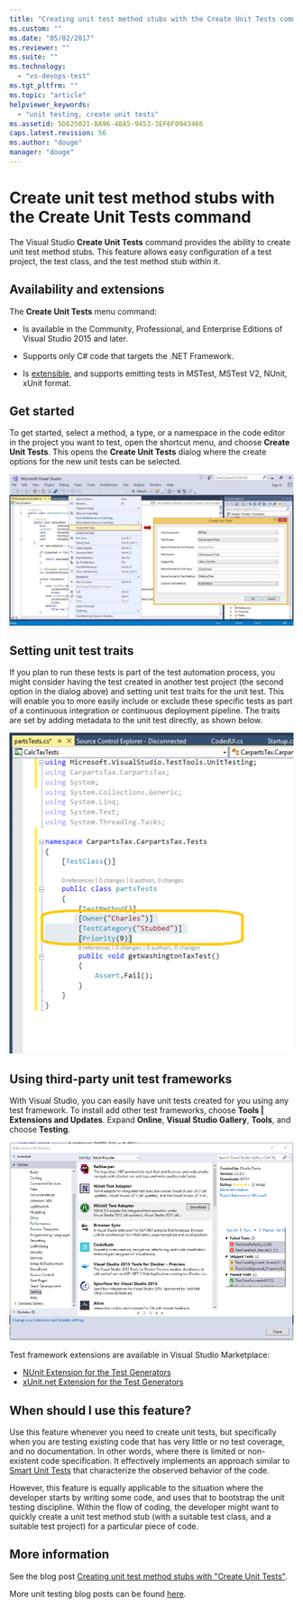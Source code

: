 ```yaml
---
title: "Creating unit test method stubs with the Create Unit Tests command | Microsoft Docs"
ms.custom: ""
ms.date: "05/02/2017"
ms.reviewer: ""
ms.suite: ""
ms.technology: 
  - "vs-devops-test"
ms.tgt_pltfrm: ""
ms.topic: "article"
helpviewer_keywords: 
  - "unit testing, create unit tests"
ms.assetid: 5D625021-BA96-48A5-9453-3EF6F0943466
caps.latest.revision: 56
ms.author: "douge"
manager: "douge"
---
```

# Create unit test method stubs with the Create Unit Tests command

The Visual Studio **Create Unit Tests**
command provides the ability to create unit 
test method stubs. This feature allows easy 
configuration of a test project, the test class, 
and the test method stub within it. 

## Availability and extensions

The **Create Unit Tests** menu command:

* Is available in the Community, Professional, and Enterprise
  Editions of Visual Studio 2015 and later.

* Supports only C# code that targets the .NET Framework.

* Is [extensible](#extend-framework), and supports emitting tests in MSTest,
  MSTest V2, NUnit, xUnit format.

## Get started

To get started, select a method, a type, or a namespace in the code
editor in the project you want to test, open the shortcut menu, and choose
**Create Unit Tests**. This opens the **Create Unit Tests**
dialog where the create options for the new unit tests can be selected.

![Using the Create unit tests command](media/createunittestcommand.png)

## Setting unit test traits

If you plan to run these tests is part of the test automation process,
you might consider having the test created in another test project
(the second option in the dialog above) and setting unit test traits
for the unit test. This will enable you to more easily include or
exclude these specific tests as part of a continuous integration or
continuous deployment pipeline. The traits are set by adding metadata
to the unit test directly, as shown below. 

![Setting unit test traits](media/createunittest.png)

<a name="extend-framework"></a>
## Using third-party unit test frameworks

With Visual Studio, you can easily have unit tests created for you using
any test framework. To install add other test frameworks, choose **Tools | Extensions and Updates**.
Expand **Online**, **Visual Studio Gallery**, **Tools**, and choose **Testing**. 

![Using third party test frameworks](media/createunittestfx.png)

Test framework extensions are available in Visual Studio Marketplace:

* [NUnit Extension for the Test Generators](https://marketplace.visualstudio.com/items?itemName=NUnitDevelopers.TestGeneratorNUnitextension)
* [xUnit.net Extension for the Test Generators](https://marketplace.visualstudio.com/items?itemName=BradWilson.xUnitnetTestExtensions)

## When should I use this feature?

Use this feature whenever you need to create unit tests,
but specifically when you are testing existing code 
that has very little or no test coverage, and no 
documentation. In other words,  where there is 
limited or non-existent code specification. It 
effectively implements an approach similar to
[Smart Unit Tests](http://blogs.msdn.com/b/visualstudioalm/archive/2014/11/19/introducing-smart-unit-tests.aspx)
that characterize the observed behavior of the code.

However, this feature is equally applicable to
the situation where the developer starts by writing 
some code, and uses that to bootstrap the unit testing 
discipline. Within the flow of coding, the developer might 
want to quickly create a unit test method stub 
(with a suitable test class, and a suitable test project) 
for a particular piece of code. 

## More information

See the blog post [Creating unit test method stubs with "Create Unit Tests"](https://blogs.msdn.microsoft.com/visualstudioalm/2015/03/06/creating-unit-test-method-stubs-with-create-unit-tests/).

More unit testing blog posts can be found [here](https://blogs.msdn.microsoft.com/visualstudioalm/tag/unit-testing/).

